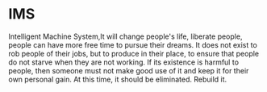 # IMS
Intelligent Machine System,It will change people's life, liberate people, people can have more free time to pursue their dreams. It does not exist to rob people of their jobs, but to produce in their place, to ensure that people do not starve when they are not working. If its existence is harmful to people, then someone must not make good use of it and keep it for their own personal gain. At this time, it should be eliminated. Rebuild it.
